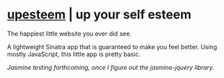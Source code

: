 # [upesteem](http://upesteem.herokuapp.com/) | up your self esteem

The happiest little website you ever did see.

A lightweight Sinatra app that is guaranteed to make you feel better. Using mostly JavaScript, this little app is pretty basic.

*Jasmine testing forthcoming, once I figure out the jasmine-jquery library.*
